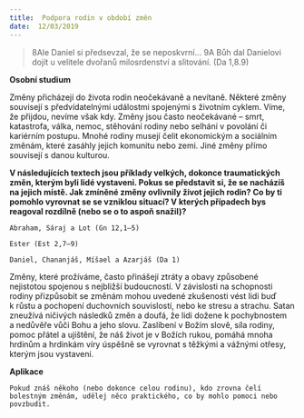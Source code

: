 ```yaml
---
title:  Podpora rodin v období změn
date:  12/03/2019
---
```


> <p></p>
> 8Ale Daniel si předsevzal, že se neposkvrní… 9A Bůh dal Danielovi dojít u velitele dvořanů milosrdenství a slitování. (Da 1,8.9)

**Osobní studium**

Změny přicházejí do života rodin neočekávaně a nevítaně. Některé změny souvisejí s předvídatelnými událostmi spojenými s životním cyklem. Víme, že přijdou, nevíme však kdy. Změny jsou často neočekávané – smrt, katastrofa, válka, nemoc, stěhování rodiny nebo selhání v povolání či kariérním postupu. Mnohé rodiny musejí čelit ekonomickým a sociálním změnám, které zasáhly jejich komunitu nebo zemi. Jiné změny přímo souvisejí s danou kulturou.

**V následujících textech jsou příklady velkých, dokonce traumatických změn, kterým byli lidé vystaveni. Pokus se představit si, že se nacházíš na jejich místě. Jak zmíněné změny ovlivnily život jejich rodin? Co by ti pomohlo vyrovnat se se vzniklou situací? V kterých případech bys reagoval rozdílně (nebo se o to aspoň snažil)?**

`Abraham, Sáraj a Lot (Gn 12,1–5)`

`Ester (Est 2,7–9)`

`Daniel, Chananjáš, Míšael a Azarjáš (Da 1)`

Změny, které prožíváme, často přinášejí ztráty a obavy způsobené nejistotou spojenou s nejbližší budoucností. V závislosti na schopnosti rodiny přizpůsobit se změnám mohou uvedené zkušenosti vést lidi buď k růstu a pochopení duchovních souvislostí, nebo ke stresu a strachu. Satan zneužívá ničivých následků změn a doufá, že lidi dožene k pochybnostem a nedůvěře vůči Bohu a jeho slovu. Zaslíbení v Božím slově, síla rodiny, pomoc přátel a ujištění, že náš život je v Božích rukou, pomáhá mnoha hrdinům a hrdinkám víry úspěšně se vyrovnat s těžkými a vážnými otřesy, kterým jsou vystaveni.

**Aplikace**

`Pokud znáš někoho (nebo dokonce celou rodinu), kdo zrovna čelí bolestným změnám, udělej něco praktického, co by mohlo pomoci nebo povzbudit.`